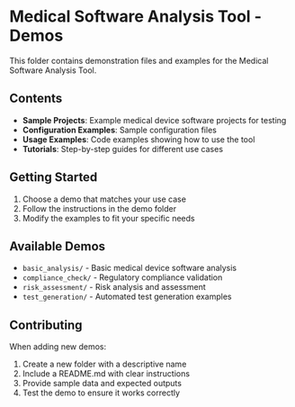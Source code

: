 # Medical Software Analysis Tool - Demos

This folder contains demonstration files and examples for the Medical Software Analysis Tool.

## Contents

- **Sample Projects**: Example medical device software projects for testing
- **Configuration Examples**: Sample configuration files
- **Usage Examples**: Code examples showing how to use the tool
- **Tutorials**: Step-by-step guides for different use cases

## Getting Started

1. Choose a demo that matches your use case
2. Follow the instructions in the demo folder
3. Modify the examples to fit your specific needs

## Available Demos

- `basic_analysis/` - Basic medical device software analysis
- `compliance_check/` - Regulatory compliance validation
- `risk_assessment/` - Risk analysis and assessment
- `test_generation/` - Automated test generation examples

## Contributing

When adding new demos:
1. Create a new folder with a descriptive name
2. Include a README.md with clear instructions
3. Provide sample data and expected outputs
4. Test the demo to ensure it works correctly
